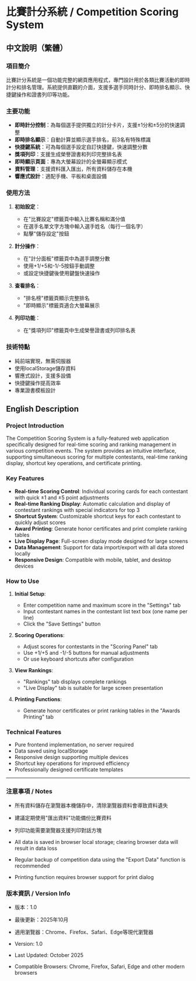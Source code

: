 # 比賽計分系統 / Competition Scoring System

## 中文說明（繁體）

### 項目簡介
比賽計分系統是一個功能完整的網頁應用程式，專門設計用於各類比賽活動的即時計分和排名管理。系統提供直觀的介面，支援多選手同時計分、即時排名顯示、快捷鍵操作和證書列印等功能。

### 主要功能
- **即時計分控制**：為每個選手提供獨立的計分卡片，支援±1分和±5分的快速調整
- **即時排名顯示**：自動計算並顯示選手排名，前3名有特殊標識
- **快捷鍵系統**：可為每個選手設定自訂快捷鍵，快速調整分數
- **獎項列印**：支援生成榮譽證書和列印完整排名表
- **即時顯示頁面**：專為大螢幕設計的全螢幕顯示模式
- **資料管理**：支援資料匯入匯出，所有資料儲存在本機
- **響應式設計**：適配手機、平板和桌面設備

### 使用方法
1. **初始設定**：
   - 在"比賽設定"標籤頁中輸入比賽名稱和滿分值
   - 在選手名單文字方塊中輸入選手姓名（每行一個名字）
   - 點擊"儲存設定"按鈕

2. **計分操作**：
   - 在"計分面板"標籤頁中為選手調整分數
   - 使用+1/+5和-1/-5按鈕手動調整
   - 或設定快捷鍵後使用鍵盤快速操作

3. **查看排名**：
   - "排名榜"標籤頁顯示完整排名
   - "即時顯示"標籤頁適合大螢幕展示

4. **列印功能**：
   - 在"獎項列印"標籤頁中生成榮譽證書或列印排名表

### 技術特點
- 純前端實現，無需伺服器
- 使用localStorage儲存資料
- 響應式設計，支援多設備
- 快捷鍵操作提高效率
- 專業證書模板設計

## English Description

### Project Introduction
The Competition Scoring System is a fully-featured web application specifically designed for real-time scoring and ranking management in various competition events. The system provides an intuitive interface, supporting simultaneous scoring for multiple contestants, real-time ranking display, shortcut key operations, and certificate printing.

### Key Features
- **Real-time Scoring Control**: Individual scoring cards for each contestant with quick ±1 and ±5 point adjustments
- **Real-time Ranking Display**: Automatic calculation and display of contestant rankings with special indicators for top 3
- **Shortcut System**: Customizable shortcut keys for each contestant to quickly adjust scores
- **Award Printing**: Generate honor certificates and print complete ranking tables
- **Live Display Page**: Full-screen display mode designed for large screens
- **Data Management**: Support for data import/export with all data stored locally
- **Responsive Design**: Compatible with mobile, tablet, and desktop devices

### How to Use
1. **Initial Setup**:
   - Enter competition name and maximum score in the "Settings" tab
   - Input contestant names in the contestant list text box (one name per line)
   - Click the "Save Settings" button

2. **Scoring Operations**:
   - Adjust scores for contestants in the "Scoring Panel" tab
   - Use +1/+5 and -1/-5 buttons for manual adjustments
   - Or use keyboard shortcuts after configuration

3. **View Rankings**:
   - "Rankings" tab displays complete rankings
   - "Live Display" tab is suitable for large screen presentation

4. **Printing Functions**:
   - Generate honor certificates or print ranking tables in the "Awards Printing" tab

### Technical Features
- Pure frontend implementation, no server required
- Data saved using localStorage
- Responsive design supporting multiple devices
- Shortcut key operations for improved efficiency
- Professionally designed certificate templates

---

### 注意事項 / Notes
- 所有資料儲存在瀏覽器本機儲存中，清除瀏覽器資料會導致資料遺失
- 建議定期使用"匯出資料"功能備份比賽資料
- 列印功能需要瀏覽器支援列印對話方塊

- All data is saved in browser local storage; clearing browser data will result in data loss
- Regular backup of competition data using the "Export Data" function is recommended
- Printing function requires browser support for print dialog

### 版本資訊 / Version Info
- 版本：1.0
- 最後更新：2025年10月
- 適用瀏覽器：Chrome、Firefox、Safari、Edge等現代瀏覽器

- Version: 1.0
- Last Updated: October 2025
- Compatible Browsers: Chrome, Firefox, Safari, Edge and other modern browsers 
